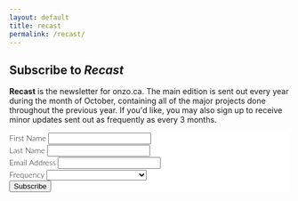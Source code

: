 ```yaml
---
layout: default
title: recast
permalink: /recast/
---
```



## Subscribe to *Recast*

**Recast** is the newsletter for onzo.ca. The main edition is sent out every year during
the month of October, containing all of the major projects done throughout the
previous year. If you'd like, you may also sign up to receive minor updates sent
out as frequently as every 3 months.

<!-- Begin MailChimp Signup Form -->
<link href="//cdn-images.mailchimp.com/embedcode/classic-081711.css" rel="stylesheet" type="text/css">
<style type="text/css">
  #mc_embed_signup{background:#fff; clear:left; font:300 14px/1.5 Lato,"Helvetica Neue",Helvetica,Arial,sans-serif; }
  /* Add your own MailChimp form style overrides in your site stylesheet or in this style block.
     We recommend moving this block and the preceding CSS link to the HEAD of your HTML file. */
</style>
<div id="mc_embed_signup">
<form action="//adriandiaz.us9.list-manage.com/subscribe/post?u=e05f284a62126fc6ebe4077e8&amp;id=e08da0e7a4" method="post" id="mc-embedded-subscribe-form" name="mc-embedded-subscribe-form" class="validate" target="_blank" novalidate>

<div class="mc-field-group">
  <label for="mce-FNAME">First Name </label>
  <input type="text" value="" name="FNAME" class="" id="mce-FNAME">
</div>
<div class="mc-field-group">
  <label for="mce-LNAME">Last Name </label>
  <input type="text" value="" name="LNAME" class="" id="mce-LNAME">
</div>
<div class="mc-field-group">
  <label for="mce-EMAIL">Email Address </label>
  <input type="email" value="" name="EMAIL" class="required email" id="mce-EMAIL">
</div>
<div class="mc-field-group">
  <label for="mce-MMERGE4">Frequency </label>
  <select name="MMERGE4" class="required" id="mce-MMERGE4">
  <option value=""></option>
  <option value="Annually [Oct]">Annually [Oct]</option>
<option value="Twice a year [Apr/Oct]">Twice a year [Apr/Oct]</option>
<option value="Quarterly [Jan/Apr/Jul/Oct]">Quarterly [Jan/Apr/Jul/Oct]</option>

  </select>
</div>
  <div id="mce-responses" class="clear">
    <div class="response" id="mce-error-response" style="display:none"></div>
    <div class="response" id="mce-success-response" style="display:none"></div>
  </div>    <!-- real people should not fill this in and expect good things - do not remove this or risk form bot signups-->
    <div style="position: absolute; left: -5000px;"><input type="text" name="b_e05f284a62126fc6ebe4077e8_e08da0e7a4" tabindex="-1" value=""></div>
    <div class="clear"><input type="submit" value="Subscribe" name="subscribe" id="mc-embedded-subscribe" class="button"></div>
</form>
</div>

<!--End mc_embed_signup-->
